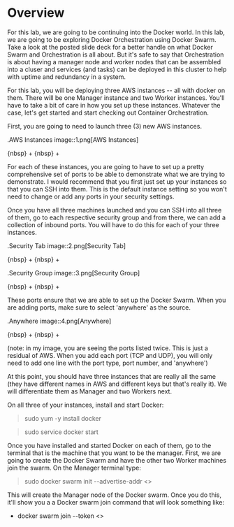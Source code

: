 # Overview 

For this lab, we are going to be continuing into the Docker world. In this lab, we are going to be exploring Docker Orchestration using Docker Swarm. Take a look at the posted slide deck for a better handle on what Docker Swarm and Orchestration is all about. But it's safe to say that Orchestration is about having a manager node and worker nodes that can be assembled into a cluser and services (and tasks) can be deployed in this cluster to help with uptime and redundancy in a system. 

For this lab, you will be deploying three AWS instances -- all with docker on them. There will be one Manager instance and two Worker instances. You'll have to take a bit of care in how you set up these instances. Whatever the case, let's get started and start checking out Container Orchestration. 

First, you are going to need to launch three (3) new AWS instances. 

.AWS Instances
image::1.png[AWS Instances]

{nbsp} +
{nbsp} +

For each of these instances, you are going to have to set up a pretty comprehensive set of ports to be able to demonstrate what we are trying to demonstrate. I would recommend that you first just set up your instances so that you can SSH into them. This is the default instance setting so you won't need to change or add any ports in your security settings. 

Once you have all three machines launched and you can SSH into all three of them, go to each respective security group and from there, we can add a collection of inbound ports. You will have to do this for each of your three instances. 

.Security Tab
image::2.png[Security Tab]

{nbsp} +
{nbsp} +

.Security Group
image::3.png[Security Group]

{nbsp} +
{nbsp} +

These ports ensure that we are able to set up the Docker Swarm. When you are adding ports, make sure to select 'anywhere' as the source. 

.Anywhere
image::4.png[Anywhere]

{nbsp} +
{nbsp} +

(note: in my image, you are seeing the ports listed twice. This is just a residual of AWS. When you add each port (TCP and UDP), you will only need to add one line with the port type, port number, and 'anywhere')

At this point, you should have three instances that are really all the same (they have different names in AWS and different keys but that's really it). We will differentiate them as Manager and two Workers next. 

On all three of your instances, install and start Docker: 

> sudo yum -y install docker 

> sudo service docker start 

Once you have installed and started Docker on each of them, go to the terminal that is the machine that you want to be the manager. First, we are going to create the Docker Swarm and have the other two Worker machines join the swarm. On the Manager terminal type: 

> sudo docker swarm init --advertise-addr <<PUBLIC IPADDRESS FROM AWS>>

This will create the Manager node of the Docker swarm. Once you do this, it'll show you a a Docker swarm join command that will look something like: 

- docker swarm join --token <<SOME LONG LIST OF STUFF>>






